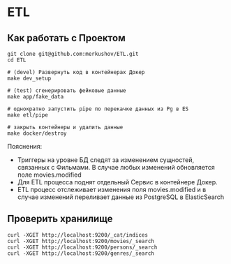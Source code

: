 # ETL

## Как работать с Проектом

```shell
git clone git@github.com:merkushov/ETL.git
cd ETL

# (devel) Развернуть код в контейнерах Докер
make dev_setup

# (test) сгенерировать фейковые данные
make app/fake_data

# однократно запустить pipe по перекачке данных из Pg в ES
make etl/pipe

# закрыть контейнеры и удалить данные
make docker/destroy
```

Пояснения:
- Триггеры на уровне БД следят за изменением сущностей, связанных с Фильмами. В случае любых изменений обновляется поле movies.modified
- Для ETL процесса поднят отдельный Сервис в контейнере Докер.
- ETL процесс отслеживает изменения поля movies.modified и в случае изменений переливает данные из PostgreSQL в ElasticSearch

## Проверить хранилище

```shell
curl -XGET http://localhost:9200/_cat/indices
curl -XGET http://localhost:9200/movies/_search
curl -XGET http://localhost:9200/persons/_search
curl -XGET http://localhost:9200/genres/_search
```
